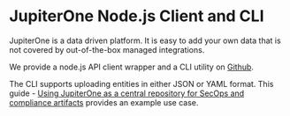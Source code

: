 # JupiterOne Node.js Client and CLI

JupiterOne is a data driven platform. It is easy to add your own data that is not covered by out-of-the-box managed integrations. 

We provide a node.js API client wrapper and a CLI utility on [Github](https://github.com/JupiterOne/jupiterone-client-nodejs).

The CLI supports uploading entities in either JSON or YAML format. This guide - [Using JupiterOne as a central repository for SecOps and compliance artifacts](../Security-Operations/secops-artifacts-in-j1.md) provides an example use case.
